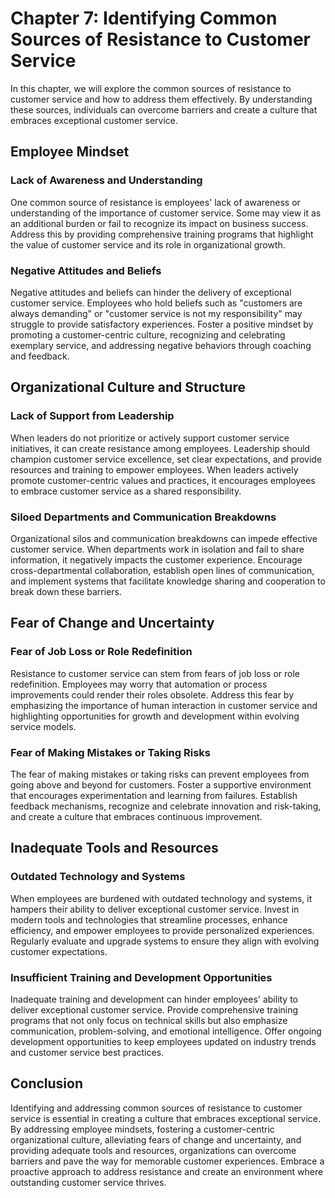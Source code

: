 Chapter 7: Identifying Common Sources of Resistance to Customer Service
=======================================================================

In this chapter, we will explore the common sources of resistance to customer service and how to address them effectively. By understanding these sources, individuals can overcome barriers and create a culture that embraces exceptional customer service.

Employee Mindset
----------------

### Lack of Awareness and Understanding

One common source of resistance is employees' lack of awareness or understanding of the importance of customer service. Some may view it as an additional burden or fail to recognize its impact on business success. Address this by providing comprehensive training programs that highlight the value of customer service and its role in organizational growth.

### Negative Attitudes and Beliefs

Negative attitudes and beliefs can hinder the delivery of exceptional customer service. Employees who hold beliefs such as "customers are always demanding" or "customer service is not my responsibility" may struggle to provide satisfactory experiences. Foster a positive mindset by promoting a customer-centric culture, recognizing and celebrating exemplary service, and addressing negative behaviors through coaching and feedback.

Organizational Culture and Structure
------------------------------------

### Lack of Support from Leadership

When leaders do not prioritize or actively support customer service initiatives, it can create resistance among employees. Leadership should champion customer service excellence, set clear expectations, and provide resources and training to empower employees. When leaders actively promote customer-centric values and practices, it encourages employees to embrace customer service as a shared responsibility.

### Siloed Departments and Communication Breakdowns

Organizational silos and communication breakdowns can impede effective customer service. When departments work in isolation and fail to share information, it negatively impacts the customer experience. Encourage cross-departmental collaboration, establish open lines of communication, and implement systems that facilitate knowledge sharing and cooperation to break down these barriers.

Fear of Change and Uncertainty
------------------------------

### Fear of Job Loss or Role Redefinition

Resistance to customer service can stem from fears of job loss or role redefinition. Employees may worry that automation or process improvements could render their roles obsolete. Address this fear by emphasizing the importance of human interaction in customer service and highlighting opportunities for growth and development within evolving service models.

### Fear of Making Mistakes or Taking Risks

The fear of making mistakes or taking risks can prevent employees from going above and beyond for customers. Foster a supportive environment that encourages experimentation and learning from failures. Establish feedback mechanisms, recognize and celebrate innovation and risk-taking, and create a culture that embraces continuous improvement.

Inadequate Tools and Resources
------------------------------

### Outdated Technology and Systems

When employees are burdened with outdated technology and systems, it hampers their ability to deliver exceptional customer service. Invest in modern tools and technologies that streamline processes, enhance efficiency, and empower employees to provide personalized experiences. Regularly evaluate and upgrade systems to ensure they align with evolving customer expectations.

### Insufficient Training and Development Opportunities

Inadequate training and development can hinder employees' ability to deliver exceptional customer service. Provide comprehensive training programs that not only focus on technical skills but also emphasize communication, problem-solving, and emotional intelligence. Offer ongoing development opportunities to keep employees updated on industry trends and customer service best practices.

Conclusion
----------

Identifying and addressing common sources of resistance to customer service is essential in creating a culture that embraces exceptional service. By addressing employee mindsets, fostering a customer-centric organizational culture, alleviating fears of change and uncertainty, and providing adequate tools and resources, organizations can overcome barriers and pave the way for memorable customer experiences. Embrace a proactive approach to address resistance and create an environment where outstanding customer service thrives.
